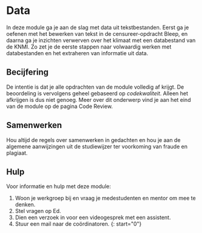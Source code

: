 # Data

In deze module ga je aan de slag met data uit tekstbestanden. Eerst ga je oefenen met het bewerken van tekst in de censureer-opdracht Bleep, en daarna ga je inzichten verwerven over het klimaat met een databestand van de KNMI. Zo zet je de eerste stappen naar volwaardig werken met databestanden en het extraheren van informatie uit data.

## Becijfering

De intentie is dat je alle opdrachten van de module volledig af krijgt. De beoordeling is vervolgens geheel gebaseerd op *codekwaliteit*. Alleen het afkrijgen is dus niet genoeg. Meer over dit onderwerp vind je aan het eind van de module op de pagina Code Review.

## Samenwerken

Hou altijd de regels over samenwerken in gedachten en hou je aan de algemene aanwijzingen uit de studiewijzer ter voorkoming van fraude en plagiaat.

## Hulp

Voor informatie en hulp met deze module:

1. Woon je werkgroep bij en vraag je medestudenten en mentor om mee te denken.
1. Stel vragen op Ed.
1. Dien een verzoek in voor een videogesprek met een assistent.
1. Stuur een mail naar de coördinatoren.
{: start="0"}
